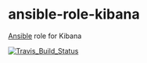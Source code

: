 # ansible-role-kibana
[Ansible](https://galaxy.ansible.com/yfouillet/ansible-role-kibana) role for Kibana

[![Travis_Build_Status](https://travis-ci.org/yfouillet/ansible-role-kibana.svg?branch=master)](https://travis-ci.org/yfouillet/ansible-role-kibana)
